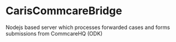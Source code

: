 CarisCommcareBridge
===================

Nodejs based server which processes forwarded cases and forms submissions from CommcareHQ (ODK) 
